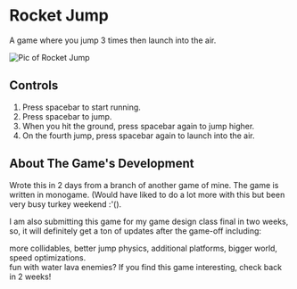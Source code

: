 # Rocket Jump
A game where you jump 3 times then launch into the air.

![Pic of Rocket Jump](https://github.com/metalmario971/legend-of-kevin/blob/rocket-jump/title.png)

## Controls
1. Press spacebar to start running.
2. Press spacebar to jump.
3. When you hit the ground, press spacebar again to jump higher.
4. On the fourth jump, press spacebar again to launch into the air.

## About The Game's Development
Wrote this in 2 days from a branch of another game of mine.  The game is written in monogame.  (Would have liked to do a lot more with this but been very busy turkey weekend :'().  

I am also submitting this game for my game design class  final in two weeks, so, it will definitely get a ton of updates after the game-off including:

more collidables, 
better jump physics, 
additional platforms, 
bigger world, 
speed optimizations.  
fun with water
lava
enemies?
If you find this game interesting, check back in 2 weeks!